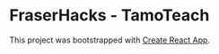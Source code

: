 # FraserHacks - TamoTeach

This project was bootstrapped with [Create React App](https://github.com/facebook/create-react-app).
